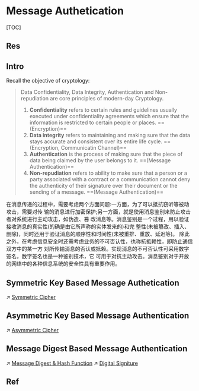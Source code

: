 # Message Authetication

[TOC]



## Res



## Intro
Recall the objective of cryptology:

> Data Confidentiality, Data Integrity, Authentication and Non-repudiation are core principles of modern-day Cryptology.
> 
> 1. **Confidentiality** refers to certain rules and guidelines usually executed under confidentiality agreements which ensure that the information is restricted to certain people or places. ==(Encryption)==
> 2. **Data integrity** refers to maintaining and making sure that the data stays accurate and consistent over its entire life cycle. ==(Encryption, Communicatin Channel)==
> 3. **Authentication** is the process of making sure that the piece of data being claimed by the user belongs to it. ==(Message Authentication)==
> 4. **Non-repudiation** refers to ability to make sure that a person or a party associated with a contract or a communication cannot deny the authenticity of their signature over their document or the sending of a message. ==(Message Authentication)==


在消息传递的过程中，需要考虑两个方面问题:一方面，为了可以抵抗窃听等被动攻击，需要对传 输的消息进行加密保护;另一方面，就是使用消息鉴别来防止攻击者对系统进行主动攻击，如伪造、篡 改消息等。消息鉴别是一个过程，用以验证接收消息的真实性(的确是由它所声称的实体发来的)和完 整性(未被篡改、插入、删除)，同时还用于验证消息的顺序性和时间性(未被重排、重放、延迟等)。 除此之外，在考虑信息安全时还需考虑业务的不可否认性，也称抗抵赖性，即防止通信双方中的某一方 对所传输消息的否认或抵赖。实现消息的不可否认性可采用数字签名，数字签名也是一种鉴别技术，它 可用于对抗主动攻击。消息鉴别对于开放的网络中的各种信息系统的安全性具有重要作用。



## Symmetric Key Based Message Authetication
↗ [Symmetric Cipher](🤐%20Cryptography/Modern%20Cryptography/Symmetric%20Cipher/Symmetric%20Cipher.md)




## Asymmetric Key Based Message Authentication
↗ [Asymmetric Cipher](🤐%20Cryptography/Modern%20Cryptography/Asymmetric%20Cipher/Asymmetric%20Cipher.md)




## Message Digest Based Message Authentication
↗ [Message Digest & Hash Function](🤐%20Cryptography/Modern%20Cryptography/Message%20Digest%20&%20Hash%20Function/Message%20Digest%20&%20Hash%20Function.md)
↗ [Digital Signiture](🤐%20Cryptography/Modern%20Cryptography/Message%20Digest%20&%20Hash%20Function/Digital%20Signiture.md)





## Ref

